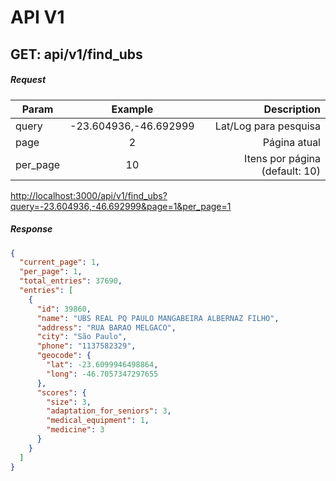 # API V1

## GET: api/v1/find_ubs

##### Request
| Param   |      Example      |  Description |
|----------|:-------------:|------:|
| query |  -23.604936,-46.692999 | Lat/Log para pesquisa |
| page |    2   |   Página atual |
| per_page | 10 |  Itens por página (default: 10) |
  
[http://localhost:3000/api/v1/find_ubs?query=-23.604936,-46.692999&page=1&per_page=1](http://localhost:3000/api/v1/find_ubs?query=-23.604936,-46.692999&page=1&per_page=1)

##### Response
```json
{
  "current_page": 1,
  "per_page": 1,
  "total_entries": 37690,
  "entries": [
    {
      "id": 39860,
      "name": "UBS REAL PQ PAULO MANGABEIRA ALBERNAZ FILHO",
      "address": "RUA BARAO MELGACO",
      "city": "São Paulo",
      "phone": "1137582329",
      "geocode": {
        "lat": -23.6099946498864,
        "long": -46.7057347297655
      },
      "scores": {
        "size": 3,
        "adaptation_for_seniors": 3,
        "medical_equipment": 1,
        "medicine": 3
      } 
    }
  ]
}
````